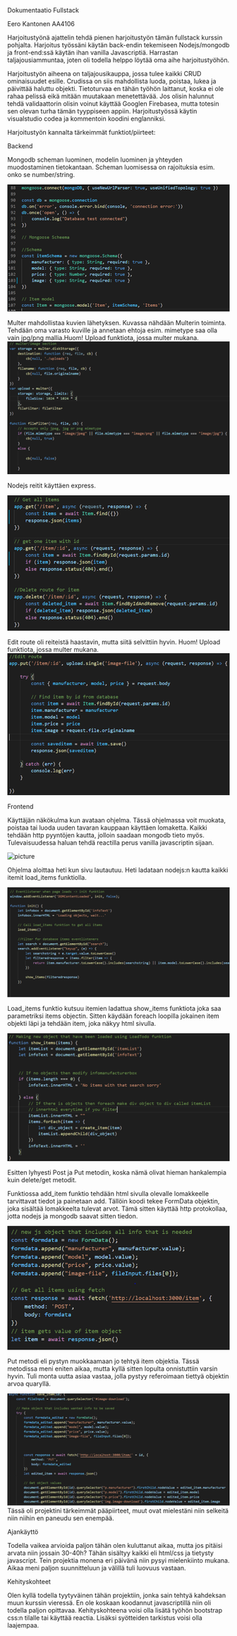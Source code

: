 Dokumentaatio Fullstack 


Eero Kantonen AA4106


Harjoitustyönä ajattelin tehdä pienen harjoitustyön tämän fullstack kurssin pohjalta. Harjoitus työssäni käytän back-endin tekemiseen Nodejs/mongodb ja front-end:ssä käytän ihan vanilla Javascriptiä. Harrastan taljajousiammuntaa, joten oli todella helppo löytää oma aihe harjoitustyöhön. 

Harjoitustyön aiheena on taljajousikauppa, jossa tulee kaikki CRUD ominaisuudet esille. Crudissa on siis mahdollista luoda, poistaa, lukea ja päivittää haluttu objekti. Tietoturvaa en tähän työhön laittanut, koska ei ole rahaa pelissä eikä mitään muutakaan menetettävää. Jos olisin halunnut tehdä validaattorin olisin voinut käyttää Googlen Firebasea, mutta totesin sen olevan turha tämän tyyppiseen appiin. Harjoitustyössä käytin visualstudio codea ja kommentoin koodini englanniksi.

Harjoitustyön kannalta tärkeimmät funktiot/piirteet:

Backend

Mongodb scheman luominen, modelin luominen ja yhteyden muodostaminen tietokantaan. Scheman luomisessa on rajoituksia esim. onko se number/string.

![picture](./images/mongo-model.PNG)

Multer mahdollistaa kuvien lähetyksen. Kuvassa nähdään Multerin toiminta. Tehdään oma varasto kuville ja annetaan ehtoja esim. mimetype saa olla vain jpg/png mallia.Huom! Upload funktiota, jossa multer mukana.
![picture](./images/multer.PNG)


Nodejs reitit käyttäen express. 

![picture](./images/nodejs-reitit.PNG)

Edit route oli reiteistä haastavin, mutta siitä selvittiin hyvin. Huom! Upload funktiota, jossa multer mukana.
![picture](./images/edit-route.PNG)


Frontend

Käyttäjän näkökulma kun avataan ohjelma. Tässä ohjelmassa voit muokata, poistaa tai luoda uuden tavaran kauppaan käyttäen lomaketta. Kaikki tehdään http pyyntöjen kautta, jolloin saadaan mongodb tieto myös. Tulevaisuudessa haluan tehdä reactilla perus vanilla javascriptin sijaan.

![picture](./Dokumentaatio/images/bowshop-html.PNG)

Ohjelma aloittaa heti kun sivu lautautuu. Heti ladataan nodejs:n kautta kaikki itemit load_items funktiolla.

![](OMA-projekti/Dokumentaatio/images/init.PNG)

Load_items funktio kutsuu itemien ladattua show_items funktiota joka saa parametriksi items objectin. Sitten käydään foreach loopilla jokainen item objekti läpi ja tehdään item, joka näkyy html sivulla.

![](OMA-projekti/Dokumentaatio/images/show.png)

Esitten lyhyesti Post ja Put metodin, koska nämä olivat hieman hankalempia kuin delete/get metodit.

Funktiossa add_item funktio tehdään html sivulla olevalle lomakkeelle tarvittavat tiedot ja painetaan add. Tällöin koodi tekee FormData objektin, joka sisältää lomakkeelta tulevat arvot. Tämä sitten käyttää http protokollaa, jotta nodejs ja mongodb saavat sitten tiedon.

![](OMA-projekti/Dokumentaatio/images/make-item.png)

Put metodi eli pystyn muokkaamaan jo tehtyä item objektia. Tässä metodissa meni eniten aikaa, mutta kyllä sitten lopulta onnistuttiin varsin hyvin. Tuli monta uutta asiaa vastaa, jolla pystyy referoimaan tiettyä objektin arvoa quaryllä.

![](OMA-projekti/Dokumentaatio/images/save.png)
Tässä oli projektini tärkeimmät pääpiirteet, muut ovat mielestäni niin selkeitä niin niihin en paneudu sen enempää.



Ajankäyttö

Todella vaikea arvioida paljon tähän olen kuluttanut aikaa, mutta jos pitäisi arvata niin jossain 30-40h? Tähän sisältyy kaikki eli html/css ja tietysty javascript. Tein projektia monena eri päivänä niin pysyi mielenkiinto mukana. Aikaa meni paljon suunnitteluun ja välillä tuli luovuus vastaan.

Kehityskohteet

Olen kyllä todella tyytyväinen tähän projektiin, jonka sain tehtyä kahdeksan muun kurssin vieressä. En ole koskaan koodannut javascriptillä niin oli todella paljon opittavaa. Kehityskohteena voisi olla lisätä työhön bootstrap css:n tilalle tai käyttää reactia. Lisäksi syötteiden tarkistus voisi olla laajempaa.

